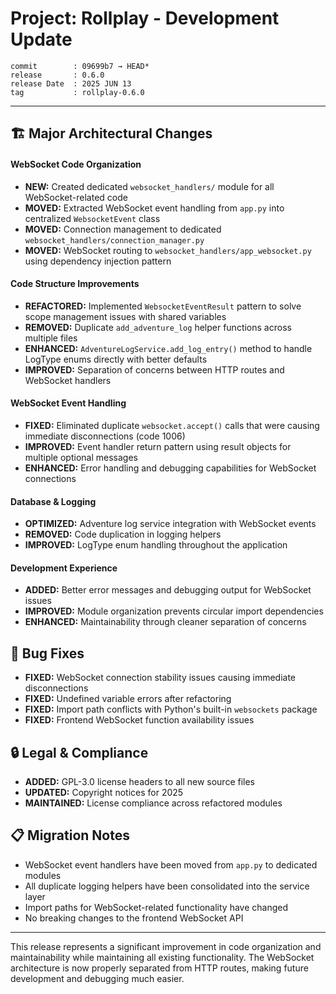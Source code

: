 # Project: Rollplay - Development Update 


```
commit        : 09699b7 → HEAD*
release       : 0.6.0
release Date  : 2025 JUN 13
tag           : rollplay-0.6.0
```

---

## 🏗️ Major Architectural Changes

#### WebSocket Code Organization
- **NEW:** Created dedicated `websocket_handlers/` module for all WebSocket-related code
- **MOVED:** Extracted WebSocket event handling from `app.py` into centralized `WebsocketEvent` class
- **MOVED:** Connection management to dedicated `websocket_handlers/connection_manager.py`
- **MOVED:** WebSocket routing to `websocket_handlers/app_websocket.py` using dependency injection pattern

#### Code Structure Improvements
- **REFACTORED:** Implemented `WebsocketEventResult` pattern to solve scope management issues with shared variables
- **REMOVED:** Duplicate `add_adventure_log` helper functions across multiple files
- **ENHANCED:** `AdventureLogService.add_log_entry()` method to handle LogType enums directly with better defaults
- **IMPROVED:** Separation of concerns between HTTP routes and WebSocket handlers


#### WebSocket Event Handling
- **FIXED:** Eliminated duplicate `websocket.accept()` calls that were causing immediate disconnections (code 1006)
- **IMPROVED:** Event handler return pattern using result objects for multiple optional messages
- **ENHANCED:** Error handling and debugging capabilities for WebSocket connections

#### Database & Logging
- **OPTIMIZED:** Adventure log service integration with WebSocket events
- **REMOVED:** Code duplication in logging helpers
- **IMPROVED:** LogType enum handling throughout the application

#### Development Experience
- **ADDED:** Better error messages and debugging output for WebSocket issues
- **IMPROVED:** Module organization prevents circular import dependencies
- **ENHANCED:** Maintainability through cleaner separation of concerns

## 🐛 Bug Fixes
- **FIXED:** WebSocket connection stability issues causing immediate disconnections
- **FIXED:** Undefined variable errors after refactoring
- **FIXED:** Import path conflicts with Python's built-in `websockets` package
- **FIXED:** Frontend WebSocket function availability issues

## 🔒 Legal & Compliance
- **ADDED:** GPL-3.0 license headers to all new source files
- **UPDATED:** Copyright notices for 2025
- **MAINTAINED:** License compliance across refactored modules

## 📋 Migration Notes
- WebSocket event handlers have been moved from `app.py` to dedicated modules
- All duplicate logging helpers have been consolidated into the service layer
- Import paths for WebSocket-related functionality have changed
- No breaking changes to the frontend WebSocket API

---

This release represents a significant improvement in code organization and maintainability while maintaining all existing functionality. The WebSocket architecture is now properly separated from HTTP routes, making future development and debugging much easier.